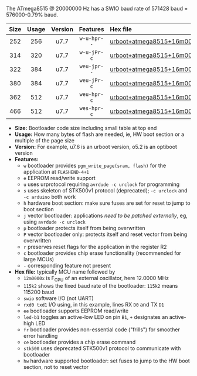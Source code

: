 The ATmega8515 @ 20000000 Hz has a SWIO baud rate of 571428 baud = 576000-0.79% baud.

|Size|Usage|Version|Features|Hex file|
|:-:|:-:|:-:|:-:|:--|
|252|256|u7.7|`w-u-hpr--`|[urboot+atmega8515+16m0000x++460k8_swio_rxd0_txd1_led+b0_hw.hex](https://raw.githubusercontent.com/stefanrueger/urboot.hex/main/cores/majorcore/atmega8515/external_oscillator/fcpu+16m0000_Hz/br++460k8_bps/urboot+atmega8515+16m0000x++460k8_swio_rxd0_txd1_led+b0_hw.hex)|
|314|320|u7.7|`w-u-jPr-c`|[urboot+atmega8515+16m0000x++460k8_swio_rxd0_txd1_led+b0_fr_ce.hex](https://raw.githubusercontent.com/stefanrueger/urboot.hex/main/cores/majorcore/atmega8515/external_oscillator/fcpu+16m0000_Hz/br++460k8_bps/urboot+atmega8515+16m0000x++460k8_swio_rxd0_txd1_led+b0_fr_ce.hex)|
|322|384|u7.7|`weu-jpr--`|[urboot+atmega8515+16m0000x++460k8_swio_rxd0_txd1_ee_led+b0.hex](https://raw.githubusercontent.com/stefanrueger/urboot.hex/main/cores/majorcore/atmega8515/external_oscillator/fcpu+16m0000_Hz/br++460k8_bps/urboot+atmega8515+16m0000x++460k8_swio_rxd0_txd1_ee_led+b0.hex)|
|380|384|u7.7|`weu-jPr-c`|[urboot+atmega8515+16m0000x++460k8_swio_rxd0_txd1_ee_led+b0_fr_ce.hex](https://raw.githubusercontent.com/stefanrueger/urboot.hex/main/cores/majorcore/atmega8515/external_oscillator/fcpu+16m0000_Hz/br++460k8_bps/urboot+atmega8515+16m0000x++460k8_swio_rxd0_txd1_ee_led+b0_fr_ce.hex)|
|362|512|u7.7|`weu-hpr-c`|[urboot+atmega8515+16m0000x++460k8_swio_rxd0_txd1_ee_led+b0_fr_ce_hw.hex](https://raw.githubusercontent.com/stefanrueger/urboot.hex/main/cores/majorcore/atmega8515/external_oscillator/fcpu+16m0000_Hz/br++460k8_bps/urboot+atmega8515+16m0000x++460k8_swio_rxd0_txd1_ee_led+b0_fr_ce_hw.hex)|
|466|512|u7.7|`wes-hpr-c`|[urboot+atmega8515+16m0000x++460k8_swio_rxd0_txd1_ee_led+b0_fr_ce_stk500_hw.hex](https://raw.githubusercontent.com/stefanrueger/urboot.hex/main/cores/majorcore/atmega8515/external_oscillator/fcpu+16m0000_Hz/br++460k8_bps/urboot+atmega8515+16m0000x++460k8_swio_rxd0_txd1_ee_led+b0_fr_ce_stk500_hw.hex)|

- **Size:** Bootloader code size including small table at top end
- **Usage:** How many bytes of flash are needed, ie, HW boot section or a multiple of the page size
- **Version:** For example, u7.6 is an urboot version, o5.2 is an optiboot version
- **Features:**
  + `w` bootloader provides `pgm_write_page(sram, flash)` for the application at `FLASHEND-4+1`
  + `e` EEPROM read/write support
  + `u` uses urprotocol requiring `avrdude -c urclock` for programming
  + `s` uses skeleton of STK500v1 protocol (deprecated); `-c urclock` and `-c arduino` both work
  + `h` hardware boot section: make sure fuses are set for reset to jump to boot section
  + `j` vector bootloader: applications *need to be patched externally*, eg, using `avrdude -c urclock`
  + `p` bootloader protects itself from being overwritten
  + `P` vector bootloader only: protects itself and reset vector from being overwritten
  + `r` preserves reset flags for the application in the register R2
  + `c` bootloader provides chip erase functionality (recommended for large MCUs)
  + `-` corresponding feature not present
- **Hex file:** typically MCU name followed by
  + `12m0000x` is F<sub>CPU</sub> of an external oscillator, here 12.0000 MHz
  + `115k2` shows the fixed baud rate of the bootloader: `115k2` means 115200 baud
  + `swio` software I/O (not UART)
  + `rxd0 txd1` I/O using, in this example, lines RX `D0` and TX `D1`
  + `ee` bootloader supports EEPROM read/write
  + `led-b1` toggles an active-low LED on pin `B1`, `+` designates an active-high LED
  + `fr` bootloader provides non-essential code ("frills") for smoother error handling
  + `ce` bootloader provides a chip erase command
  + `stk500` uses deprecated STK500v1 protocol to communicate with bootloader
  + `hw` hardware supported bootloader: set fuses to jump to the HW boot section, not to reset vector
